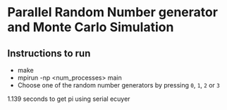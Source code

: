 # Parallel Random Number generator and Monte Carlo Simulation

## Instructions to run
- make
- mpirun -np <num_processes> main
- Choose one of the random number generators by pressing `0`, `1`, `2` or `3`

1.139 seconds to get pi using serial ecuyer